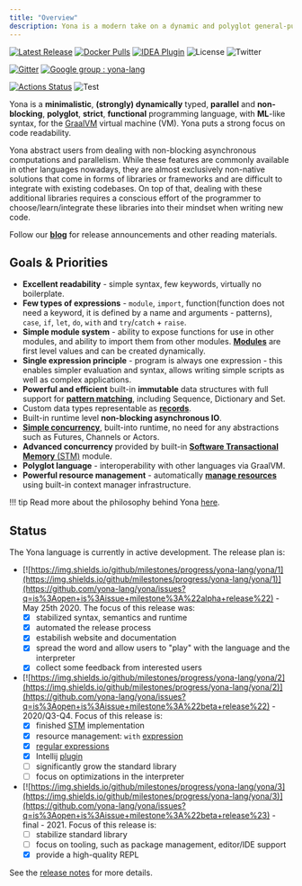 ```yaml
---
title: "Overview"
description: Yona is a modern take on a dynamic and polyglot general-purpose programming language with advanced functional programming, automatic concurrency, minimalistic ML-like syntax, strict evaluation, for GraalVM polyglot virtual machine (VM).
---
```


[![Latest Release](https://img.shields.io/github/v/release/yona-lang/yona)](https://github.com/yona-lang/yona/releases/latest/)
[![Docker Pulls](https://img.shields.io/docker/pulls/akovari/yona)](https://hub.docker.com/r/akovari/yona)
[![IDEA Plugin](https://img.shields.io/jetbrains/plugin/d/14917-yona-language?label=IDEA%20Plugin)](https://plugins.jetbrains.com/plugin/14917-yona-language)
![License](https://img.shields.io/github/license/yona-lang/yona)
![Twitter](https://img.shields.io/twitter/follow/kovariadam?style=social)

[![Gitter](https://badges.gitter.im/yona/community.svg)](https://gitter.im/yonalang/community?utm_source=badge&utm_medium=badge&utm_campaign=pr-badge)
[![Google group : yona-lang](https://img.shields.io/badge/yona--lang-Google%20group-blue)](https://groups.google.com/forum/#!forum/yona-lang)

[![Actions Status](https://github.com/yona-lang/yona/workflows/Release/badge.svg)](https://github.com/yona-lang/yona/actions)
![Test](https://github.com/yona-lang/yona/workflows/Test/badge.svg)

Yona is a **minimalistic**, **(strongly) dynamically** typed, **parallel** and **non-blocking**, **polyglot**, **strict**, **functional** programming language, with **ML**-like syntax, for the [GraalVM](https://www.graalvm.org/) virtual machine (VM). Yona puts a strong focus on code readability.

Yona abstract users from dealing with non-blocking asynchronous computations and parallelism. While these features are commonly available in other languages nowadays, they are almost exclusively non-native solutions that come in forms of libraries or frameworks and are difficult to integrate with existing codebases. On top of that, dealing with these additional libraries requires a conscious effort of the programmer to choose/learn/integrate these libraries into their mindset when writing new code.

Follow our [**blog**](https://functional.blog) for release announcements and other reading materials.

## Goals & Priorities
- **Excellent readability** - simple syntax, few keywords, virtually no boilerplate.
- **Few types of expressions** - `module`, `import`, function(function does not need a keyword, it is defined by a name and arguments - patterns), `case`, `if`, `let`, `do`, `with` and `try`/`catch` + `raise`.
- **Simple module system** - ability to expose functions for use in other modules, and ability to import them from other modules. [**Modules**](syntax.md#module-expression) are first level values and can be created dynamically.
- **Single expression principle** - program is always one expression - this enables simpler evaluation and syntax, allows writing simple scripts as well as complex applications.
- **Powerful and efficient** built-in **immutable** data structures with full support for [**pattern matching**](features/pattern-matching), including Sequence, Dictionary and Set.
- Custom data types representable as [**records**](syntax#records).
- Built-in runtime level **non-blocking asynchronous IO**.
- [**Simple concurrency**](about#execution-model), built-into runtime, no need for any abstractions such as Futures, Channels or Actors.
- **Advanced concurrency** provided by built-in [**Software Transactional Memory** (STM)](stdlib/stm) module.
- **Polyglot language** - interoperability with other languages via GraalVM.
- **Powerful resource management** - automatically [**manage resources**](features/resource-management) using built-in context manager infrastructure.

!!! tip
    Read more about the philosophy behind Yona [here](about.md).

## Status
The Yona language is currently in active development. The release plan is:

* [![https://img.shields.io/github/milestones/progress/yona-lang/yona/1](https://img.shields.io/github/milestones/progress/yona-lang/yona/1)](https://github.com/yona-lang/yona/issues?q=is%3Aopen+is%3Aissue+milestone%3A%22alpha+release%22) - May 25th 2020. The focus of this release was:
    - [x] stabilized syntax, semantics and runtime
    - [x] automated the release process
    - [x] estabilish website and documentation
    - [x] spread the word and allow users to "play" with the language and the interpreter
    - [x] collect some feedback from interested users
* [![https://img.shields.io/github/milestones/progress/yona-lang/yona/2](https://img.shields.io/github/milestones/progress/yona-lang/yona/2)](https://github.com/yona-lang/yona/issues?q=is%3Aopen+is%3Aissue+milestone%3A%22beta+release%22) - 2020/Q3-Q4. Focus of this release is:
    - [x] finished [STM](stdlib/stm) implementation
    - [x] resource management: `with` [expression](features/resource-management)
    - [x] [regular expressions](stdlib/regexp)
    - [x] Intellij [plugin](https://plugins.jetbrains.com/plugin/14917-yona-language)
    - [ ] significantly grow the standard library
    - [ ] focus on optimizations in the interpreter
* [![https://img.shields.io/github/milestones/progress/yona-lang/yona/3](https://img.shields.io/github/milestones/progress/yona-lang/yona/3)](https://github.com/yona-lang/yona/issues?q=is%3Aopen+is%3Aissue+milestone%3A%22beta+release%23) - final - 2021. Focus of this release is:
    - [ ] stabilize standard library
    - [ ] focus on tooling, such as package management, editor/IDE support
    - [x] provide a high-quality REPL

See the [release notes](getting_started/release-notes.md) for more details.
